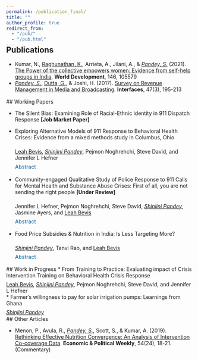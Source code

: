 ```yaml
---
permalink: /publication_final/
title: ""
author_profile: true
redirect_from: 
  - "/pub/"
  - "/pub.html"  
---
```



<h2 style="margin-top:-1.0em;">Publications</h2>

  * Kumar, N., [Raghunathan, K.](https://sites.google.com/view/kalyani-raghunathan/home), Arrieta, A., Jilani, A., & _<ins>Pandey, S.</ins>_ (2021). [The Power of the collective empowers women: Evidence from self-help groups in India](https://www.sciencedirect.com/science/article/pii/S0305750X21001947). **World Development**, 146, 105579  
  * _<ins>Pandey, S.</ins>_, [Dutta, G.](https://sites.google.com/iima.ac.in/goutam-dutta/), & Joshi, H. (2017). [Survey on Revenue Management in Media and Broadcasting](https://pubsonline.informs.org/doi/abs/10.1287/inte.2017.0886?journalCode=inte). **Interfaces**, 47(3), 195-213 


<div style="line-height:10%;"> <br> </div>
## Working Papers

  * The Silent Bias: Examining Role of Racial-Ethnic identity in 911 Dispatch Response **[Job Market Paper]**
  
  * Exploring Alternative Models of 911 Response to Behavioral Health Crises: Evidence from a mixed methods study in Columbus, Ohio <br>
    <p style="padding:0.5em 0 0; margin: 0">
      <a href="https://leahbevis.com/">Leah Bevis</a>, <u><i>Shinjini Pandey</i></u>, Pejmon Noghrehchi, Steve David, and Jennifer L Hefner  
    </p>
    <details style="padding:0.5em 0 0.20em;"> 
      <summary style="display:inline; cursor:pointer;">
        <span style="color: #055c9d;">Abstract</span>
      </summary>
      <span>
        We assess the effectiveness of a widely adopted police response model for behavioral health crises in the US: the co-response program, where police officers and non-police professionals jointly respond to a crisis. Despite its widespread adoption, no rigorous evaluation has measured its impact on crisis outcomes. In Columbus, Ohio we conduct such an evaluation by: (1) using police dispatch data to estimate the causal impact of Mobile Crisis Response (MCR) teams vis-à-vis standard police response, and (2) conducting interviews with individuals who recently called 911 for a behavioral health crisis to assess their experience with standard police and/or MCR teams, and gather opinions on improved crisis response models. To address endogeneity of triaged response, the quantitative analysis employs a two-stage-least squares strategy which exploits quasi-random variation in MCR capacity to answer calls. We find that although MCR teams spend more time on mental health crisis and provide a better experience to those in crisis, they do not improve call disposition or service linkages. Interviews reveal significant heterogeneity in the quality of police response. Even experience with MCR teams vary, depending on who takes the lead — police officers, social workers, or standard police units arriving first. Our research suggests that co-response may be less impactful than policymakers wish to believe.
      </span>
    </details>
    
  * Community-engaged Qualitative Study of Police Response to 911 Calls for Mental Health and Substance Abuse Crises: First of all, you are not sending the right people **[Under Review]**<br> 
    <p style="padding:0.5em 0 0; margin: 0">Jennifer L Hefner, Pejmon Noghrehchi, Steve David, <u><i>Shinjini Pandey</i></u>, Jasmine Ayers, and <a href="https://leahbevis.com/">Leah Bevis</a></p>
    <details style="padding:0.5em 0 0.20em;"> 
      <summary style="display:inline; cursor:pointer;">
        <span style="color: #055c9d;">Abstract</span>
      </summary>
      <span>
        During 2023 in Columbus, Ohio, 30 semi-structured interviews with community members impacted by police response to 911 calls for behavioral health (BH) crises found variation in the demeanor of responding police within the same neighborhood, pervasive reluctance to call the police during BH crises, and strong support for a non-police response program–making specific recommendations for its structure. Given this, while non-police response models proliferate across the country, the community should be engaged in model development and impact studies. 
      </span>
    </details>

  * Food Price Subsidies & Nutrition in India: Is Less Targeting More?  <br>
    <p style="padding:0.5em 0 0; margin: 0"><u><i>Shinjini Pandey</i></u>, Tanvi Rao, and <a href="https://leahbevis.com/">Leah Bevis</a></p>
    <details style="padding:0.5em 0 0;"> 
      <summary style="display:inline; cursor:pointer;">
        <span style="color: #055c9d;">Abstract</span>
      </summary>
      <span>
        India’s Public Distribution System (PDS) is the largest food-based social safety net in the world, and many in India argue that it should be universalized rather than targeted based on household income. We use a natural experiment to ask whether universalizing PDS in the Indian state of Odisha improved access to PDS entitlements and ultimately women’s health. In 2008, the Odisha government simultaneously increased PDS entitlements and universalized access to the PDS in the particularly poor Kalahandi-Balangir-Koraput (KBK) region. In the rest of the state, the government increased PDS entitlements for poor households in an equivalent manner, but did not universalize PDS. We exploit this variation in reform implementation and and find that while universalization had little effect on women’s health (BMI) in above poverty line households, it improved health in below poverty line households. We also examine the mechanisms that drive these improvements in health.
      </span>
    </details>


<div style="line-height:10%;"> <br> </div>
## Work in Progress
  * From Training to Practice: Evaluating impact of Crisis Intervention Training on Behavioral Health Crisis Response <br>
    <p style="padding:0.5em 0 0; margin: 0"><a href="https://leahbevis.com/">Leah Bevis</a>, <u><i>Shinjini Pandey</i></u>, Pejmon Noghrehchi, Steve David, and Jennifer L Hefner</p>
  * Farmer’s willingness to pay for solar irrigation pumps: Learnings from Ghana <br>
    <p style="padding:0.5em 0 0; margin: 0"><u><i>Shinjini Pandey</i></u></p>


<div style="line-height:10%;"> <br> </div>
## Other Articles

  * Menon, P., Avula, R., _<ins>Pandey, S.</ins>_, Scott, S., & Kumar, A. (2019). [Rethinking Effective Nutrition Convergence: An Analysis of Intervention Co-coverage Data](https://www.epw.in/journal/2019/24/commentary/rethinking-effective-nutrition-convergence.html). **Economic & Political Weekly**, 54(24), 18-21. (Commentary)


<!--
<div class="row">
        <div class="col-lg-6">
    <div class="row">
            <div class="info-left">
              <img src="img/rd.jpg" style="width: 40%" >
            </div>
          </div>
          <div class="row mt-4">
            <a class="nav-item nav-link" href="Project2.html">
              <h5>Monetary Policy, Economic Uncertainty, and Firms R&D Expenditure</h5>
            </a>
            <div class="articles">  This paper studies the state-dependent effect of monetary policy shocks on firms
research and development (R&D) expenditure in the US economy. Empirical results
suggest that a 20 basis point increase in the interest rate decreases the aggregate R&D
expenditure by 0.6 percent. Furthermore, using Compustat firm-level data, I show a
persistent decline in US firms’ R&D expenditure in response to contractionary monetary
policy shocks. The effect on R&D expenditure is stronger for interest rate hikes and
when firms face higher uncertainty. Economic uncertainty decreases firms’ leverage ratio
and makes them more financially constrained. As a result, firms become more responsive
in their R&D investment following a contractionary monetary policy shock. I use
a medium-scale DSGE model with endogenous output growth and financial frictions to
interpret the empirical results. The theoretical model highlights the importance of the
credit channel for altering the effects of monetary policy on firms’ investment in R&D in
the presence of economic uncertainty.
            </div>
          </div>    
          </div>   
-->